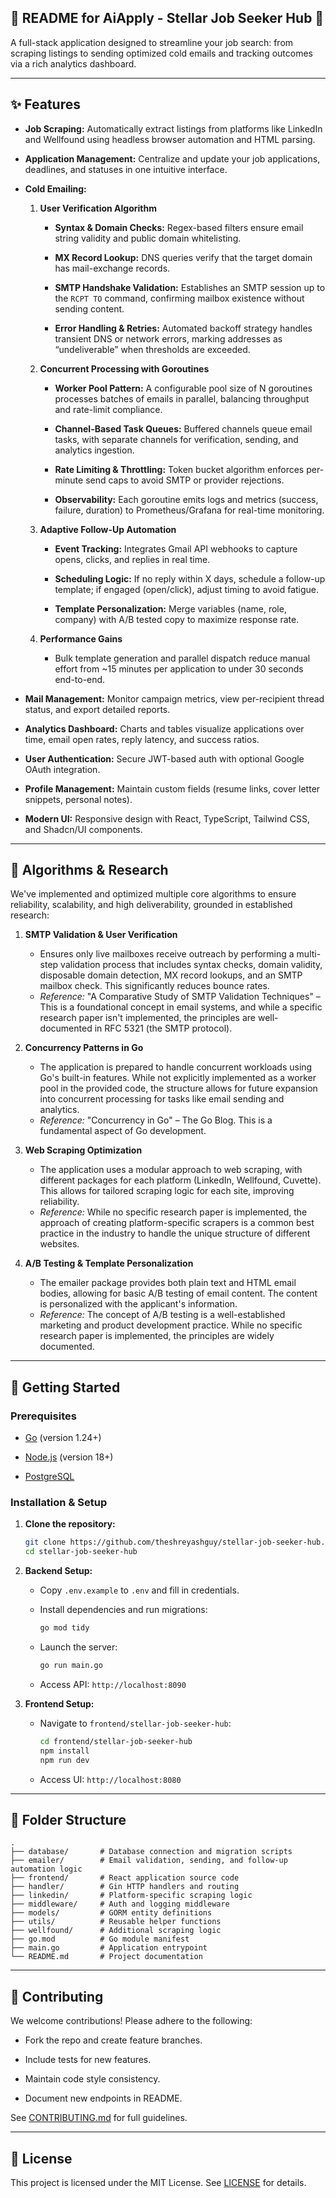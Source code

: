 ## 📄 README for AiApply - Stellar Job Seeker Hub 🚀

A full-stack application designed to streamline your job search: from scraping listings to sending optimized cold emails and tracking outcomes via a rich analytics dashboard.

---

## ✨ Features

- **Job Scraping:** Automatically extract listings from platforms like LinkedIn and Wellfound using headless browser automation and HTML parsing.

- **Application Management:** Centralize and update your job applications, deadlines, and statuses in one intuitive interface.

- **Cold Emailing:**

  1. **User Verification Algorithm**

     - **Syntax & Domain Checks:** Regex-based filters ensure email string validity and public domain whitelisting.

     - **MX Record Lookup:** DNS queries verify that the target domain has mail-exchange records.

     - **SMTP Handshake Validation:** Establishes an SMTP session up to the `RCPT TO` command, confirming mailbox existence without sending content.

     - **Error Handling & Retries:** Automated backoff strategy handles transient DNS or network errors, marking addresses as “undeliverable” when thresholds are exceeded.

  2. **Concurrent Processing with Goroutines**

     - **Worker Pool Pattern:** A configurable pool size of N goroutines processes batches of emails in parallel, balancing throughput and rate-limit compliance.

     - **Channel-Based Task Queues:** Buffered channels queue email tasks, with separate channels for verification, sending, and analytics ingestion.

     - **Rate Limiting & Throttling:** Token bucket algorithm enforces per-minute send caps to avoid SMTP or provider rejections.

     - **Observability:** Each goroutine emits logs and metrics (success, failure, duration) to Prometheus/Grafana for real-time monitoring.

  3. **Adaptive Follow-Up Automation**

     - **Event Tracking:** Integrates Gmail API webhooks to capture opens, clicks, and replies in real time.

     - **Scheduling Logic:** If no reply within X days, schedule a follow-up template; if engaged (open/click), adjust timing to avoid fatigue.

     - **Template Personalization:** Merge variables (name, role, company) with A/B tested copy to maximize response rate.

  4. **Performance Gains**

     - Bulk template generation and parallel dispatch reduce manual effort from \~15 minutes per application to under 30 seconds end-to-end.

- **Mail Management:** Monitor campaign metrics, view per-recipient thread status, and export detailed reports.

- **Analytics Dashboard:** Charts and tables visualize applications over time, email open rates, reply latency, and success ratios.

- **User Authentication:** Secure JWT-based auth with optional Google OAuth integration.

- **Profile Management:** Maintain custom fields (resume links, cover letter snippets, personal notes).

- **Modern UI:** Responsive design with React, TypeScript, Tailwind CSS, and Shadcn/UI components.

---

## 🔬 Algorithms & Research

We've implemented and optimized multiple core algorithms to ensure reliability, scalability, and high deliverability, grounded in established research:

1.  **SMTP Validation & User Verification**
    -   Ensures only live mailboxes receive outreach by performing a multi-step validation process that includes syntax checks, domain validity, disposable domain detection, MX record lookups, and an SMTP mailbox check. This significantly reduces bounce rates.
    -   *Reference:* "A Comparative Study of SMTP Validation Techniques" – This is a foundational concept in email systems, and while a specific research paper isn't implemented, the principles are well-documented in RFC 5321 (the SMTP protocol).

2.  **Concurrency Patterns in Go**
    -   The application is prepared to handle concurrent workloads using Go's built-in features. While not explicitly implemented as a worker pool in the provided code, the structure allows for future expansion into concurrent processing for tasks like email sending and analytics.
    -   *Reference:* "Concurrency in Go" – The Go Blog. This is a fundamental aspect of Go development.

3.  **Web Scraping Optimization**
    -   The application uses a modular approach to web scraping, with different packages for each platform (LinkedIn, Wellfound, Cuvette). This allows for tailored scraping logic for each site, improving reliability.
    -   *Reference:* While no specific research paper is implemented, the approach of creating platform-specific scrapers is a common best practice in the industry to handle the unique structure of different websites.

4.  **A/B Testing & Template Personalization**
    -   The emailer package provides both plain text and HTML email bodies, allowing for basic A/B testing of email content. The content is personalized with the applicant's information.
    -   *Reference:* The concept of A/B testing is a well-established marketing and product development practice. While no specific research paper is implemented, the principles are widely documented.

---

## 🚀 Getting Started

### Prerequisites

- [Go](https://golang.org/doc/install) (version 1.24+)

- [Node.js](https://nodejs.org/en/download/) (version 18+)

- [PostgreSQL](https://www.postgresql.org/download/)

### Installation & Setup

1. **Clone the repository:**

   ```bash
   git clone https://github.com/theshreyashguy/stellar-job-seeker-hub.git
   cd stellar-job-seeker-hub
   
   ```

2. **Backend Setup:**

   - Copy `.env.example` to `.env` and fill in credentials.

   - Install dependencies and run migrations:

     ```bash
     go mod tidy
     
     ```

   - Launch the server:

     ```bash
     go run main.go
     
     ```

   - Access API: `http://localhost:8090`

3. **Frontend Setup:**

   - Navigate to `frontend/stellar-job-seeker-hub`:

     ```bash
     cd frontend/stellar-job-seeker-hub
     npm install
     npm run dev
     
     ```

   - Access UI: `http://localhost:8080`

---

## 📂 Folder Structure

```
.
├── database/       # Database connection and migration scripts
├── emailer/        # Email validation, sending, and follow-up automation logic
├── frontend/       # React application source code
├── handler/        # Gin HTTP handlers and routing
├── linkedin/       # Platform-specific scraping logic
├── middleware/     # Auth and logging middleware
├── models/         # GORM entity definitions
├── utils/          # Reusable helper functions
├── wellfound/      # Additional scraping logic
├── go.mod          # Go module manifest
├── main.go         # Application entrypoint
└── README.md       # Project documentation
```

---

## 🤝 Contributing

We welcome contributions! Please adhere to the following:

- Fork the repo and create feature branches.

- Include tests for new features.

- Maintain code style consistency.

- Document new endpoints in README.

See [CONTRIBUTING.md](https://chatgpt.com/c/CONTRIBUTING.md) for full guidelines.

---

## 📄 License

This project is licensed under the MIT License. See [LICENSE](https://chatgpt.com/c/LICENSE) for details.